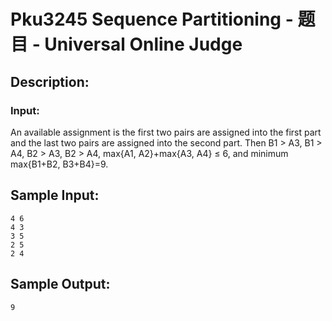 # Pku3245 Sequence Partitioning - 题目 - Universal Online Judge

## Description: 



### Input: 

An available assignment is the first two pairs are assigned into the first part and the last two pairs are assigned into the second part. Then B1 > A3, B1 > A4, B2 > A3, B2 > A4, max{A1, A2}+max{A3, A4} ≤ 6, and minimum max{B1+B2, B3+B4}=9.


## Sample Input: 
```
4 6
4 3
3 5
2 5
2 4

```

## Sample Output: 
```
9

```
